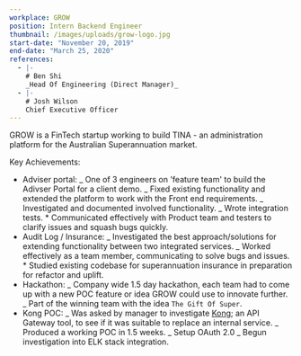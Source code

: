 ```yaml
---
workplace: GROW
position: Intern Backend Engineer
thumbnail: /images/uploads/grow-logo.jpg
start-date: "November 20, 2019"
end-date: "March 25, 2020"
references:
  - |-
    # Ben Shi
    _Head Of Engineering (Direct Manager)_
  - |-
    # Josh Wilson
    Chief Executive Officer
---
```


GROW is a FinTech startup working to build TINA - an administration platform for the Australian Superannuation market.

Key Achievements:

- Adviser portal:
  _ One of 3 engineers on 'feature team' to build the Adivser Portal for a client demo.
  _ Fixed existing functionality and extended the platform to work with the Front end requirements.
  _ Investigated and documented involved functionality.
  _ Wrote integration tests. \* Communicated effectively with Product team and testers to clarify issues and squash bugs quickly.
- Audit Log / Insurance:
  _ Investigated the best approach/solutions for extending functionality between two integrated services.
  _ Worked effectively as a team member, communicating to solve bugs and issues. \* Studied existing codebase for superannuation insurance in preparation for refactor and uplift.
- Hackathon:
  _ Company wide 1.5 day hackathon, each team had to come up with a new POC feature or idea GROW could use to innovate further.
  _ Part of the winning team with the idea `The Gift Of Super`.
- Kong POC:
  _ Was asked by manager to investigate [Kong](https://konghq.com/kong/ "Kong Website"); an API Gateway tool, to see if it was suitable to replace an internal service.
  _ Produced a working POC in 1.5 weeks.
  _ Setup OAuth 2.0
  _ Begun investigation into ELK stack integration.

